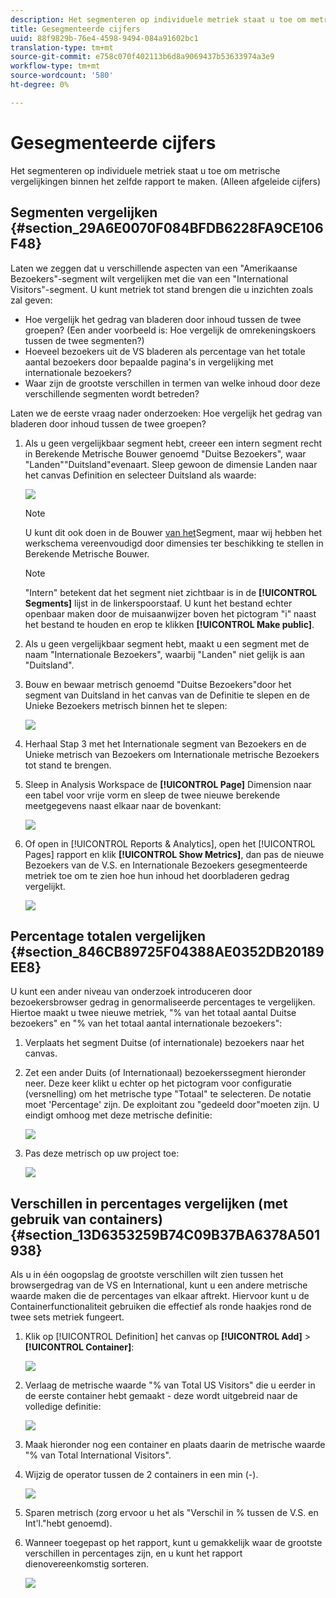 ```yaml
---
description: Het segmenteren op individuele metriek staat u toe om metrische vergelijkingen binnen het zelfde rapport te maken. (Alleen afgeleide cijfers)
title: Gesegmenteerde cijfers
uuid: 88f9829b-76e4-4598-9494-084a91602bc1
translation-type: tm+mt
source-git-commit: e758c070f402113b6d8a9069437b53633974a3e9
workflow-type: tm+mt
source-wordcount: '580'
ht-degree: 0%

---
```



# Gesegmenteerde cijfers

Het segmenteren op individuele metriek staat u toe om metrische vergelijkingen binnen het zelfde rapport te maken. (Alleen afgeleide cijfers)

## Segmenten vergelijken {#section_29A6E0070F084BFDB6228FA9CE106F48}

Laten we zeggen dat u verschillende aspecten van een &quot;Amerikaanse Bezoekers&quot;-segment wilt vergelijken met die van een &quot;International Visitors&quot;-segment. U kunt metriek tot stand brengen die u inzichten zoals zal geven:

* Hoe vergelijk het gedrag van bladeren door inhoud tussen de twee groepen? (Een ander voorbeeld is: Hoe vergelijk de omrekeningskoers tussen de twee segmenten?)
* Hoeveel bezoekers uit de VS bladeren als percentage van het totale aantal bezoekers door bepaalde pagina&#39;s in vergelijking met internationale bezoekers?
* Waar zijn de grootste verschillen in termen van welke inhoud door deze verschillende segmenten wordt betreden?

Laten we de eerste vraag nader onderzoeken: Hoe vergelijk het gedrag van bladeren door inhoud tussen de twee groepen?

1. Als u geen vergelijkbaar segment hebt, creeer een intern segment recht in Berekende Metrische Bouwer genoemd &quot;Duitse Bezoekers&quot;, waar &quot;Landen&quot;&quot;Duitsland&quot;evenaart. Sleep gewoon de dimensie Landen naar het canvas Definition en selecteer Duitsland als waarde:

   ![](assets/segment-from-dimension.png)

   >[!NOTE]
   >
   >U kunt dit ook doen in de Bouwer [van het](/help/components/segmentation/segmentation-workflow/seg-build.md)Segment, maar wij hebben het werkschema vereenvoudigd door dimensies ter beschikking te stellen in Berekende Metrische Bouwer.

   >[!NOTE]
   >
   >&quot;Intern&quot; betekent dat het segment niet zichtbaar is in de **[!UICONTROL Segments]** lijst in de linkerspoorstaaf. U kunt het bestand echter openbaar maken door de muisaanwijzer boven het pictogram &quot;i&quot; naast het bestand te houden en erop te klikken **[!UICONTROL Make public]**.

1. Als u geen vergelijkbaar segment hebt, maakt u een segment met de naam &quot;Internationale Bezoekers&quot;, waarbij &quot;Landen&quot; niet gelijk is aan &quot;Duitsland&quot;.
1. Bouw en bewaar metrisch genoemd &quot;Duitse Bezoekers&quot;door het segment van Duitsland in het canvas van de Definitie te slepen en de Unieke Bezoekers metrisch binnen het te slepen:

   ![](assets/german-visitors.png)

1. Herhaal Stap 3 met het Internationale segment van Bezoekers en de Unieke metrisch van Bezoekers om Internationale metrische Bezoekers tot stand te brengen.
1. Sleep in Analysis Workspace de **[!UICONTROL Page]** Dimension naar een tabel voor vrije vorm en sleep de twee nieuwe berekende meetgegevens naast elkaar naar de bovenkant:

   ![](assets/workspace-pages.png)

1. Of open in [!UICONTROL Reports & Analytics], open het [!UICONTROL Pages] rapport en klik **[!UICONTROL Show Metrics]**, dan pas de nieuwe Bezoekers van de V.S. en Internationale Bezoekers gesegmenteerde metriek toe om te zien hoe hun inhoud het doorbladeren gedrag vergelijkt.

   ![](assets/pages-report.png)

## Percentage totalen vergelijken {#section_846CB89725F04388AE0352DB20189EE8}

U kunt een ander niveau van onderzoek introduceren door bezoekersbrowser gedrag in genormaliseerde percentages te vergelijken. Hiertoe maakt u twee nieuwe metriek, &quot;% van het totaal aantal Duitse bezoekers&quot; en &quot;% van het totaal aantal internationale bezoekers&quot;:

1. Verplaats het segment Duitse (of internationale) bezoekers naar het canvas.
1. Zet een ander Duits (of Internationaal) bezoekerssegment hieronder neer. Deze keer klikt u echter op het pictogram voor configuratie (versnelling) om het metrische type &quot;Totaal&quot; te selecteren. De notatie moet &#39;Percentage&#39; zijn. De exploitant zou &quot;gedeeld door&quot;moeten zijn. U eindigt omhoog met deze metrische definitie:

   ![](assets/cm_metric_total.png)

1. Pas deze metrisch op uw project toe:

   ![](assets/cm_percent_total.png)

## Verschillen in percentages vergelijken (met gebruik van containers) {#section_13D6353259B74C09B37BA6378A501938}

Als u in één oogopslag de grootste verschillen wilt zien tussen het browsergedrag van de VS en International, kunt u een andere metrische waarde maken die de percentages van elkaar aftrekt. Hiervoor kunt u de Containerfunctionaliteit gebruiken die effectief als ronde haakjes rond de twee sets metriek fungeert.

1. Klik op [!UICONTROL Definition] het canvas op **[!UICONTROL Add]** > **[!UICONTROL Container]**:

   ![](assets/cm_add_container.png)

1. Verlaag de metrische waarde &quot;% van Total US Visitors&quot; die u eerder in de eerste container hebt gemaakt - deze wordt uitgebreid naar de volledige definitie:

   ![](assets/cm_container_us.png)

1. Maak hieronder nog een container en plaats daarin de metrische waarde &quot;% van Total International Visitors&quot;.
1. Wijzig de operator tussen de 2 containers in een min (-).

   ![](assets/cm_container_intl.png)

1. Sparen metrisch (zorg ervoor u het als &quot;Verschil in % tussen de V.S. en Int&#39;l.&quot;hebt genoemd).
1. Wanneer toegepast op het rapport, kunt u gemakkelijk waar de grootste verschillen in percentages zijn, en u kunt het rapport dienovereenkomstig sorteren.

   ![](assets/cm_diff_percent.png)

